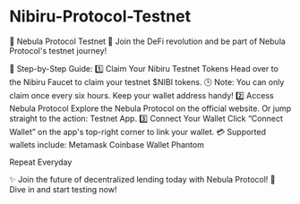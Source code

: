 # Nibiru-Protocol-Testnet

🌌 Nebula Protocol Testnet 🌌
Join the DeFi revolution and be part of Nebula Protocol's testnet journey!

🚀 Step-by-Step Guide:
1️⃣ Claim Your Nibiru Testnet Tokens
Head over to the Nibiru Faucet to claim your testnet $NIBI tokens.
🕒 Note: You can only claim once every six hours. Keep your wallet address handy!
2️⃣ Access Nebula Protocol
Explore the Nebula Protocol on the official website.
Or jump straight to the action: Testnet App.
3️⃣ Connect Your Wallet
Click “Connect Wallet” on the app's top-right corner to link your wallet.
💳 Supported wallets include:
Metamask
Coinbase Wallet
Phantom

Repeat Everyday

✨ Join the future of decentralized lending today with Nebula Protocol!
🔗 Dive in and start testing now!
